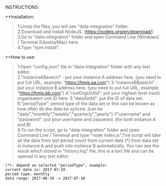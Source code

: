INSTRUCTIONS:

++Installation:

> 1.Unzip the files, you will see "data-integration" folder.  
> 2.Download and install NodeJS. (https://nodejs.org/en/download/)  
> 3.Go to "data-integration" folder and open Command Line (Windows) / Terminal (Ubuntu/Mac) here.  
> 4.Type "npm install".

++How to use:
> 1.Open "config.json" file in "data-integration" folder with any text editor.  
> 2."instanceABaseUrl" : put your instance A address here. (you need to put full URL, example: "https://hmis.aa.com")
> 3."instanceBBaseUrl" : put your instance B address here. (you need to put full URL, example: "https://hmis.bb.com")
> 4."rootOrgUnitId": put your highest level (root) organisation unit ID here.
> 5."dataSetId": put the ID of data set.
> 6."periodType": period type of the data set or this can be known as how often do the data be synced. (can be "daily","monthly","weekly","quarterly","yearly")
> 7."username" and "password": put your username and password. (for both instance A and B)  
> 8.To run the script, go to "data-integration" folder and open Command Line / Terminal and type "node index.js".The script will take all the data from last period count from current date (*) from data set in instance A and push into instance B automatically. You can see the result which stored in "history.log" file, this is a text file and can be opened in any text editor.

	(*): depend on selected "periodType", example:
	current date is: 2017-07-19
	period type: monthly
	data range: 2017-06-19 -> 2017-07-18
